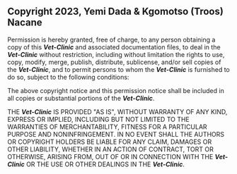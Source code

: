 ## Copyright 2023, Yemi Dada & Kgomotso (Troos) Nacane

Permission is hereby granted, free of charge, to any person obtaining a copy of this ***Vet-Clinic*** and associated documentation files, to deal in the ***Vet-Clinic*** without restriction, including without limitation the rights to use, copy, modify, merge, publish, distribute, sublicense, and/or sell copies of the ***Vet-Clinic***, and to permit persons to whom the ***Vet-Clinic*** is furnished to do so, subject to the following conditions:

The above copyright notice and this permission notice shall be included in all copies or substantial portions of the ***Vet-Clinic***.

THE ***Vet-Clinic*** IS PROVIDED "AS IS", WITHOUT WARRANTY OF ANY KIND, EXPRESS OR IMPLIED, INCLUDING BUT NOT LIMITED TO THE WARRANTIES OF MERCHANTABILITY, FITNESS FOR A PARTICULAR PURPOSE AND NONINFRINGEMENT. IN NO EVENT SHALL THE AUTHORS OR COPYRIGHT HOLDERS BE LIABLE FOR ANY CLAIM, DAMAGES OR OTHER LIABILITY, WHETHER IN AN ACTION OF CONTRACT, TORT OR OTHERWISE, ARISING FROM, OUT OF OR IN CONNECTION WITH THE ***Vet-Clinic*** OR THE USE OR OTHER DEALINGS IN THE ***Vet-Clinic***.

